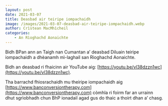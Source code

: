 ```yaml
---
layout: post
date: 2021-03-07
title: Deasbad air teiripe iompachaidh
image: /images/2021-03-07-deasbad-air-teiripe-iompachaidh.webp
author: Crìstean MacMhìcheil
categories:
    - An Rìoghachd Aonaichte
---
```


Bidh BPan ann an Taigh nan Cumantan a’ deasbad Diluain teiripe iompachaidh a dhèanamh mì-laghail san Rìoghachd Aonaichte.

Bidh an deasbad ri fhaicinn air YouTube aig: [https://youtu.be/vl38dzzn1wc](https://youtu.be/vl38dzzn1wc).

Tha barrachd fhiosrachaidh mu theiripe iompachaidh aig [https://www.banconversiontherapy.com](https://www.banconversiontherapy.com) còmhla ri foirm far an urrainn dhut sgrìobhadh chun BhP ionadail agad gus do thaic a thoirt dhan a’ chasg.